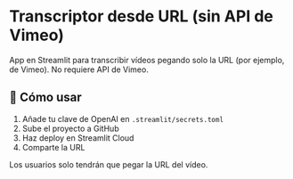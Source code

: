 # Transcriptor desde URL (sin API de Vimeo)

App en Streamlit para transcribir vídeos pegando solo la URL (por ejemplo, de Vimeo). No requiere API de Vimeo.

## 🚀 Cómo usar

1. Añade tu clave de OpenAI en `.streamlit/secrets.toml`
2. Sube el proyecto a GitHub
3. Haz deploy en Streamlit Cloud
4. Comparte la URL

Los usuarios solo tendrán que pegar la URL del vídeo.

